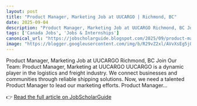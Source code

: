 ```yaml
---
layout: post
title: "Product Manager, Marketing Job at UUCARGO | Richmond, BC"
date: 2025-09-04
description: "Product Manager, Marketing Job at UUCARGO Richmond, BC Join Our Team: Product Manager, Marketing at UUCARGO UUCARGO is a dynamic player in the logistics and freight industry. We connect businesses and communities through reliable shipping solutions. Now, we need a talented Product Manager to lead our marketing efforts. Product Manager..."
tags: ['Canada Jobs', 'Jobs & Internships']
canonical_url: "https://jobscholarguide.blogspot.com/2025/09/product-manager-marketing-job-at.html"
image: "https://blogger.googleusercontent.com/img/b/R29vZ2xl/AVvXsEg5jQ31uLsPWs3tcROKaYPS06K4t-Xf479A8Nz-16vDYtMjJnEeCTgOUROUUvdWOyWCmSHIlVsklvTxZBcWYyNR79yYcG10bnftkDXUyzLrnx6u_iAzglUMVH8VVTtjgGBBsyrCk9RIIBjX0tuGxgSZ9IUUpbeIEHccUVJMHU8qrs0_bDli_vkpWUo0kpwp/s72-c/Product%20Manager,%20Marketing%20Job%20at%20UUCARGO%20%20Richmond,%20BC.png"
---
```


Product Manager, Marketing Job at UUCARGO Richmond, BC Join Our Team: Product Manager, Marketing at UUCARGO UUCARGO is a dynamic player in the logistics and freight industry. We connect businesses and communities through reliable shipping solutions. Now, we need a talented Product Manager to lead our marketing efforts. Product Manager...

👉 [Read the full article on JobScholarGuide](https://jobscholarguide.blogspot.com/2025/09/product-manager-marketing-job-at.html)

